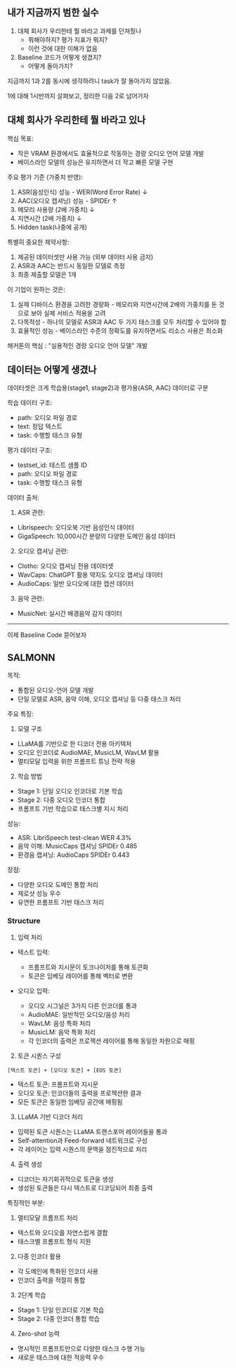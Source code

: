## 내가 지금까지 범한 실수

1. 대체 회사가 우리한테 뭘 바라고 과제를 던져줬나
	- 뭐해야하지? 평가 지표가 뭐지?
	- 이런 것에 대한 이해가 없음
2. Baseline 코드가 어떻게 생겼지?
	- 어떻게 돌아가지?

지금까지 1과 2를 동시에 생각하려니 task가 잘 돌아가지 않았음.

1에 대해 1시반까지 살펴보고, 정리한 다음 2로 넘어가자

## 대체 회사가 우리한테 뭘 바라고 있나
핵심 목표:
- 작은 VRAM 환경에서도 효율적으로 작동하는 경량 오디오 언어 모델 개발
- 베이스라인 모델의 성능은 유지하면서 더 작고 빠른 모델 구현

주요 평가 기준 (가중치 반영):
1. ASR(음성인식) 성능 - WER(Word Error Rate) ↓
2. AAC(오디오 캡셔닝) 성능 - SPIDEr ↑ 
3. 메모리 사용량 (2배 가중치) ↓
4. 지연시간 (2배 가중치) ↓
5. Hidden task(나중에 공개)

특별히 중요한 제약사항:
1. 제공된 데이터셋만 사용 가능 (외부 데이터 사용 금지)
2. ASR과 AAC는 반드시 동일한 모델로 측정
3. 최종 제출할 모델은 1개

이 기업이 원하는 것은:
1. 실제 디바이스 환경을 고려한 경량화 - 메모리와 지연시간에 2배의 가중치를 둔 것으로 보아 실제 서비스 적용을 고려
2. 다목적성 - 하나의 모델로 ASR과 AAC 두 가지 태스크를 모두 처리할 수 있어야 함
3. 효율적인 성능 - 베이스라인 수준의 정확도를 유지하면서도 리소스 사용은 최소화

해커톤의 핵심 : "실용적인 경량 오디오 언어 모델" 개발

## 데이터는 어떻게 생겼나
데이터셋은 크게 학습용(stage1, stage2)과 평가용(ASR, AAC) 데이터로 구분

학습 데이터 구조:
- path: 오디오 파일 경로
- text: 정답 텍스트
- task: 수행할 태스크 유형

평가 데이터 구조:
- testset_id: 테스트 샘플 ID
- path: 오디오 파일 경로
- task: 수행할 태스크 유형

데이터 출처:
1. ASR 관련:
- Librispeech: 오디오북 기반 음성인식 데이터
- GigaSpeech: 10,000시간 분량의 다양한 도메인 음성 데이터

2. 오디오 캡셔닝 관련:
- Clotho: 오디오 캡셔닝 전용 데이터셋
- WavCaps: ChatGPT 활용 약지도 오디오 캡셔닝 데이터
- AudioCaps: 일반 오디오에 대한 캡션 데이터

3. 음악 관련:
- MusicNet: 실시간 배경음악 감지 데이터

----
이제 Baseline Code 뜯어보자

## SALMONN
목적:
- 통합된 오디오-언어 모델 개발
- 단일 모델로 ASR, 음악 이해, 오디오 캡셔닝 등 다중 태스크 처리

주요 특징:
1. 모델 구조
- LLaMA를 기반으로 한 디코더 전용 아키텍처
- 오디오 인코더로 AudioMAE, MusicLM, WavLM 활용
- 멀티모달 입력을 위한 프롬프트 튜닝 전략 적용

2. 학습 방법
- Stage 1: 단일 오디오 인코더로 기본 학습
- Stage 2: 다중 오디오 인코더 통합
- 프롬프트 기반 학습으로 태스크별 지시 처리

성능:
- ASR: LibriSpeech test-clean WER 4.3%
- 음악 이해: MusicCaps 캡셔닝 SPIDEr 0.485
- 환경음 캡셔닝: AudioCaps SPIDEr 0.443

장점:
- 다양한 오디오 도메인 통합 처리
- 제로샷 성능 우수
- 유연한 프롬프트 기반 태스크 처리
### Structure

1. 입력 처리
- 텍스트 입력: 
  - 프롬프트와 지시문이 토크나이저를 통해 토큰화
  - 토큰은 임베딩 레이어를 통해 벡터로 변환

- 오디오 입력:
  - 오디오 시그널은 3가지 다른 인코더를 통과
  - AudioMAE: 일반적인 오디오/음성 처리
  - WavLM: 음성 특화 처리
  - MusicLM: 음악 특화 처리
  - 각 인코더의 출력은 프로젝션 레이어를 통해 동일한 차원으로 매핑

2. 토큰 시퀀스 구성
```
[텍스트 토큰] + [오디오 토큰] + [EOS 토큰]
```
- 텍스트 토큰: 프롬프트와 지시문
- 오디오 토큰: 인코더들의 출력을 프로젝션한 결과
- 모든 토큰은 동일한 임베딩 공간에 매핑됨

3. LLaMA 기반 디코더 처리
- 입력된 토큰 시퀀스는 LLaMA 트랜스포머 레이어들을 통과
- Self-attention과 Feed-forward 네트워크로 구성
- 각 레이어는 입력 시퀀스의 문맥을 점진적으로 처리

4. 출력 생성
- 디코더는 자기회귀적으로 토큰을 생성
- 생성된 토큰들은 다시 텍스트로 디코딩되어 최종 출력

특징적인 부분:
1. 멀티모달 프롬프트 처리
- 텍스트와 오디오를 자연스럽게 결합
- 태스크별 프롬프트 형식 지원

2. 다중 인코더 활용
- 각 도메인에 특화된 인코더 사용
- 인코더 출력을 적절히 통합

3. 2단계 학습
- Stage 1: 단일 인코더로 기본 학습
- Stage 2: 다중 인코더 통합 학습

4. Zero-shot 능력
- 명시적인 프롬프트만으로 다양한 태스크 수행 가능
- 새로운 태스크에 대한 적응력 우수
